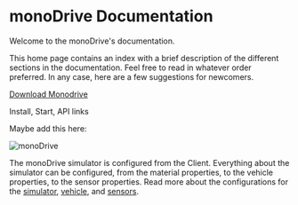 # monoDrive Documentation

Welcome to the monoDrive's documentation.

This home page contains an index with a brief description of the different sections in the documentation. Feel free to read in whatever order preferred. In any case, here are a few suggestions for newcomers.

[Download Monodrive](https://lumen.ni.com/nicif/US/GB_EVALTLKTLVMONODRIVE/content.xhtml)

Install, Start, API links

Maybe add this here: 

<img class="sm_img" src= "../monodrive_name_logo.png" alt="monoDrive"/>

The monoDrive simulator is configured from the Client. Everything about the simulator can be configured, from the material properties, to the vehicle properties, to the sensor properties. Read more about the configurations for the [simulator](Simulator-Configuration.md), [vehicle](Vehicle-Configuration.md), and [sensors](Common.md).

